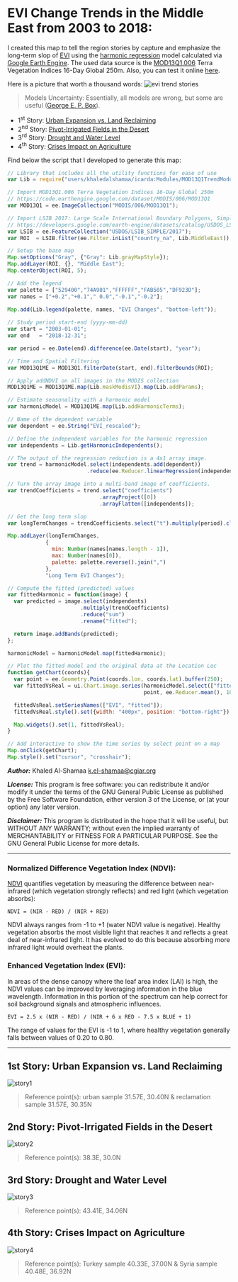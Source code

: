 # EVI Change Trends in the Middle East from 2003 to 2018:
I created this map to tell the region stories by capture and emphasize the long-term slop of [EVI](https://en.wikipedia.org/wiki/Enhanced_vegetation_index)
using the [harmonic regression](https://docs.google.com/document/d/1mNIRB90jwLuASO1JYas1kuOXCLbOoy1Z4NlV1qIXM10/edit) model calculated via 
[Google Earth Engine](https://developers.google.com/earth-engine/guides/playground). 
The used data source is the [MOD13Q1.006](https://developers.google.com/earth-engine/datasets/catalog/MODIS_006_MOD13Q1) Terra Vegetation Indices 
16-Day Global 250m. Also, you can test it online [here](https://code.earthengine.google.com/9508fccb9c007c50ddb86c91ffe1f2c7).

Here is a picture that worth a thousand words:
![evi trend stories](https://user-images.githubusercontent.com/11270404/130354551-3d1d7e6c-d251-468f-93e6-048cd1184661.jpg)

> Models Uncertainty: Essentially, all models are wrong, but some are useful ([George E. P. Box](https://en.wikipedia.org/wiki/George_E._P._Box)).

* 1<sup>st</sup> Story: [Urban Expansion vs. Land Reclaiming](#1st-story-urban-expansion-vs-land-reclaiming)
* 2<sup>nd</sup> Story: [Pivot-Irrigated Fields in the Desert](#2nd-story-pivot-irrigated-fields-in-the-desert)
* 3<sup>rd</sup> Story: [Drought and Water Level](#3rd-story-drought-and-water-level)
* 4<sup>th</sup> Story: [Crises Impact on Agriculture](#4th-story-crises-impact-on-agriculture)

Find below the script that I developed to generate this map:

```javascript
// Library that includes all the utility functions for ease of use
var Lib = require("users/khaledalshamaa/icarda:Modules/MOD13Q1TrendModule.js");

// Import MOD13Q1.006 Terra Vegetation Indices 16-Day Global 250m
// https://code.earthengine.google.com/dataset/MODIS/006/MOD13Q1
var MOD13Q1 = ee.ImageCollection("MODIS/006/MOD13Q1");

// Import LSIB 2017: Large Scale International Boundary Polygons, Simplified
// https://developers.google.com/earth-engine/datasets/catalog/USDOS_LSIB_SIMPLE_2017
var LSIB = ee.FeatureCollection("USDOS/LSIB_SIMPLE/2017");
var ROI  = LSIB.filter(ee.Filter.inList("country_na", Lib.MiddleEast));

// Setup the base map
Map.setOptions("Gray", {"Gray": Lib.grayMapStyle});
Map.addLayer(ROI, {}, "Middle East");
Map.centerObject(ROI, 5);

// Add the legend
var palette = ["529400","74A901","FFFFFF","FAB505","DF923D"];
var names = ["+0.2","+0.1"," 0.0","-0.1","-0.2"];
 
Map.add(Lib.legend(palette, names, "EVI Changes", "bottom-left"));

// Study period start-end (yyyy-mm-dd)
var start = "2003-01-01";
var end   = "2018-12-31";

var period = ee.Date(end).difference(ee.Date(start), "year");

// Time and Spatial Filtering
var MOD13Q1ME = MOD13Q1.filterDate(start, end).filterBounds(ROI);

// Apply addNDVI on all images in the MODIS collection 
MOD13Q1ME = MOD13Q1ME.map(Lib.maskModisVI).map(Lib.addParams);

// Estimate seasonality with a harmonic model
var harmonicModel = MOD13Q1ME.map(Lib.addHarmonicTerms);

// Name of the dependent variable
var dependent = ee.String("EVI_rescaled");

// Define the independent variables for the harmonic regression
var independents = Lib.getHarmonicIndependents();

// The output of the regression reduction is a 4x1 array image.
var trend = harmonicModel.select(independents.add(dependent))
                         .reduce(ee.Reducer.linearRegression(independents.length(), 1));

// Turn the array image into a multi-band image of coefficients.
var trendCoefficients = trend.select("coefficients")
                             .arrayProject([0])
                             .arrayFlatten([independents]);

// Get the long term slop 
var longTermChanges = trendCoefficients.select("t").multiply(period).clip(ROI);

Map.addLayer(longTermChanges, 
            {
              min: Number(names[names.length - 1]), 
              max: Number(names[0]), 
              palette: palette.reverse().join(",")
            }, 
            "Long Term EVI Changes");

// Compute the fitted (predicted) values
var fittedHarmonic = function(image) {
  var predicted = image.select(independents)
                       .multiply(trendCoefficients)
                       .reduce("sum")
                       .rename("fitted");

  return image.addBands(predicted);
};

harmonicModel = harmonicModel.map(fittedHarmonic);

// Plot the fitted model and the original data at the Location Loc
function getChart(coords){
  var point = ee.Geometry.Point(coords.lon, coords.lat).buffer(250);
  var fittedVsReal = ui.Chart.image.series(harmonicModel.select(["fitted","EVI_rescaled"]), 
                                           point, ee.Reducer.mean(), 1000);

  fittedVsReal.setSeriesNames(["EVI", "fitted"]);
  fittedVsReal.style().set({width: "400px", position: "bottom-right"});

  Map.widgets().set(1, fittedVsReal);
}

// Add interactive to show the time series by select point on a map
Map.onClick(getChart);
Map.style().set("cursor", "crosshair");
```

**_Author:_** Khaled Al-Shamaa <k.el-shamaa@cgiar.org>

**_License:_** This program is free software: you can redistribute it and/or modify it under the terms of the GNU General Public License as published by 
the Free Software Foundation, either version 3 of the License, or (at your option) any later version.

**_Disclaimer:_** This program is distributed in the hope that it will be useful, but WITHOUT ANY WARRANTY; without even the implied warranty of MERCHANTABILITY 
or FITNESS FOR A PARTICULAR PURPOSE. See the GNU General Public License for more details.

---

### Normalized Difference Vegetation Index (NDVI):
[NDVI](https://earthobservatory.nasa.gov/Features/MeasuringVegetation/measuring_vegetation_2.php) quantifies vegetation by measuring the difference between 
near-infrared (which vegetation strongly reflects) and red light (which vegetation absorbs):

`NDVI = (NIR - RED) / (NIR + RED)`

NDVI always ranges from -1 to +1 (water NDVI value is negative). Healthy vegetation absorbs the most visible light that reaches it and reflects a great deal 
of near-infrared light. It has evolved to do this because absorbing more infrared light would overheat the plants.

### Enhanced Vegetation Index (EVI):
In areas of the dense canopy where the leaf area index (LAI) is high, the NDVI values can be improved by leveraging information in the blue wavelength. 
Information in this portion of the spectrum can help correct for soil background signals and atmospheric influences.

`EVI = 2.5 x (NIR - RED) / (NIR + 6 x RED - 7.5 x BLUE + 1)`

The range of values for the EVI is -1 to 1, where healthy vegetation generally falls between values of 0.20 to 0.80.

---

## 1st Story: Urban Expansion vs. Land Reclaiming
![story1](https://user-images.githubusercontent.com/11270404/130354565-315b6f39-af61-4c08-9dae-ab7838ff322a.jpg)

> Reference point(s): urban sample 31.57E, 30.40N & reclamation sample 31.57E, 30.35N

## 2nd Story: Pivot-Irrigated Fields in the Desert
![story2](https://user-images.githubusercontent.com/11270404/130354592-470015a2-9bc6-40e0-893b-72186da19805.jpg)

> Reference point(s): 38.3E, 30.0N

## 3rd Story: Drought and Water Level
![story3](https://user-images.githubusercontent.com/11270404/130354599-8360544a-fe6a-4cf6-95e6-61bb3cdafb8f.jpg)

> Reference point(s): 43.41E, 34.06N

## 4th Story: Crises Impact on Agriculture
![story4](https://user-images.githubusercontent.com/11270404/130354609-0e349416-f897-4b65-bf26-e28c2e04b5dd.jpg)

> Reference point(s): Turkey sample 40.33E, 37.00N & Syria sample 40.48E, 36.92N

